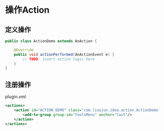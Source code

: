 # 操作Action

## 定义操作

```java
public class ActionDemo extends AnAction {

    @Override
    public void actionPerformed(AnActionEvent e) {
        // TODO: insert action logic here
    }
}
```

## 注册操作

plugin.xml

```xml
<actions>
    <action id="ACTION_DEMO" class="com.liuujun.idea.action.ActionDemo" text="测试消息通知">
        <add-to-group group-id="ToolsMenu" anchor="last"/>
    </action>
</actions>
```